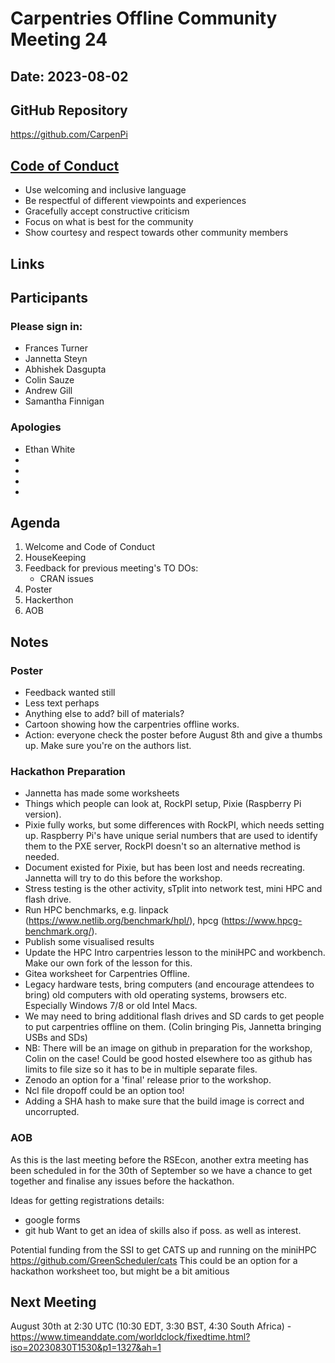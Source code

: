 # Carpentries Offline Community Meeting 24
## Date: 2023-08-02

## GitHub Repository
https://github.com/CarpenPi

## [Code of Conduct](https://docs.carpentries.org/topic_folders/policies/code-of-conduct.html)

* Use welcoming and inclusive language
* Be respectful of different viewpoints and experiences
* Gracefully accept constructive criticism
* Focus on what is best for the community
* Show courtesy and respect towards other community members

## Links

## Participants
### Please sign in:
* Frances Turner 
* Jannetta Steyn
* Abhishek Dasgupta
* Colin Sauze
* Andrew Gill
* Samantha Finnigan

### Apologies
* Ethan White
* 
* 
* 
* 

## Agenda
1. Welcome and Code of Conduct
2. HouseKeeping
3. Feedback for previous meeting's TO DOs:
    - CRAN issues
4. Poster
5. Hackerthon
6. AOB

## Notes

### Poster
- Feedback wanted still
- Less text perhaps
- Anything else to add? bill of materials?
- Cartoon showing how the carpentries offline works.
- Action: everyone check the poster before August 8th and give a thumbs up. Make sure you're on the authors list.

### Hackathon Preparation
- Jannetta has made some worksheets  
- Things which people can look at, RockPI setup, Pixie (Raspberry Pi version). 
- Pixie fully works, but some differences with RockPI, which needs setting up. Raspberry Pi's have unique serial numbers that are used to identify them to the PXE server, RockPI doesn't so an alternative method is needed.
- Document existed for Pixie, but has been lost and needs recreating. Jannetta will try to do this before the workshop.
- Stress testing is the other activity, sTplit into network test, mini HPC and flash drive.
- Run HPC benchmarks, e.g. linpack (https://www.netlib.org/benchmark/hpl/), hpcg (https://www.hpcg-benchmark.org/). 
- Publish some visualised results
- Update the HPC Intro carpentries lesson to the miniHPC and workbench. Make our own fork of the lesson for this.
- Gitea worksheet for Carpentries Offline.
- Legacy hardware tests, bring computers (and encourage attendees to bring) old computers with old operating systems, browsers etc. Especially Windows 7/8 or old Intel Macs.
- We may need to bring additional flash drives and SD cards to get people to put carpentries offline on them. (Colin bringing Pis, Jannetta bringing USBs and SDs)
- NB: There will be an image on github in preparation for the workshop, Colin on the case! Could be good hosted elsewhere too as github has limits to file size so it has to be in multiple separate files. 
- Zenodo an option for a 'final' release prior to the workshop.
- Ncl file dropoff could be an option too!
- Adding a SHA hash to make sure that the build image is correct and uncorrupted.

### AOB
As this is the last meeting before the RSEcon, another extra meeting has been scheduled in for the 30th of September so we have a chance to get together and finalise any issues before the hackathon.

Ideas for getting registrations details:
- google forms
- git hub
Want to get an idea of skills also if poss. as well as interest.

Potential funding from the SSI to get CATS up and running on the miniHPC 
https://github.com/GreenScheduler/cats
This could be an option for a hackathon worksheet too, but might be a bit amitious

## Next Meeting

August 30th at 2:30 UTC (10:30 EDT, 3:30 BST, 4:30 South Africa) - https://www.timeanddate.com/worldclock/fixedtime.html?iso=20230830T1530&p1=1327&ah=1
